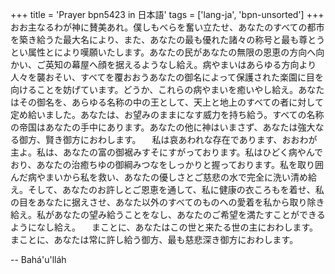 +++
title = 'Prayer bpn5423 in 日本語'
tags = ['lang-ja', 'bpn-unsorted']
+++
おお主なるわが神に賛美あれ。僕しもべらを奮い立たせ、あなたのすべての都市を築き給うた最大名により、また、あなたの最も優れた諸々の称号と最も尊とうとい属性とにより嘆願いたします。あなたの民があなたの無限の恩恵の方向へ向かい、ご英知の幕屋へ顔を据えるようなし給え。病やまいはあらゆる方向より人々を襲おそい、すべてを覆おおうあなたの御名によって保護された楽園に目を向けることを妨げています。どうか、これらの病やまいを癒いやし給え。あなたはその御名を、あらゆる名称の中の王として、天上と地上のすべての者に対して定め給いました。あなたは、お望みのままになす威力を持ち給う。すべての名称の帝国はあなたの手中にあります。あなたの他に神はいまさず、あなたは強大なる御方、賢き御方におわします。
　私は哀あわれな存在であります、おおわが主よ。私は、あなたの富の御裾みすそにすがっております。私はひどく病やんでおり、あなたの治癒ちゆの御綱みつなをしっかりと握っております。私を取り囲んだ病やまいから私を救い、あなたの優しさとご慈悲の水で完全に洗い清め給え。そして、あなたのお許しとご恩恵を通して、私に健康の衣ころもを着せ、私の目をあなたに据えさせ、あなた以外のすべてのものへの愛着を私から取り除き給え。私があなたの望み給うことをなし、あなたのご希望を満たすことができるようになし給え。
　まことに、あなたはこの世と来たる世の主におわします。まことに、あなたは常に許し給う御方、最も慈悲深き御方におわします。

-- Bahá'u'lláh
